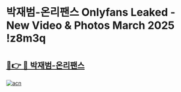 # 박재범-온리팬스 Onlyfans Leaked - New Video & Photos March 2025 !z8m3q

# <h2><a href="https://3wwmcj.iuczelnia.edu.pl?title=박재범-온리팬스&ref=z8m3q">🔗👉 🔴 박재범-온리팬스</a></h2>

[![acn](https://github.com/user-attachments/assets/0f9c940e-d8b0-45ae-aac7-cd30a18b3e1c)](https://3wwmcj.iuczelnia.edu.pl?title=박재범-온리팬스&ref=z8m3q)

